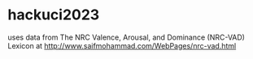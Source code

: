 # hackuci2023

uses data from The NRC Valence, Arousal, and Dominance (NRC-VAD) Lexicon at http://www.saifmohammad.com/WebPages/nrc-vad.html
